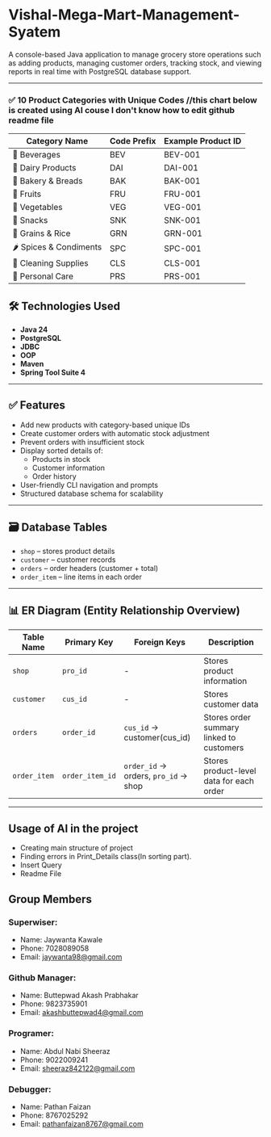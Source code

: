 # Vishal-Mega-Mart-Management-Syatem

A console-based Java application to manage grocery store operations such as adding products, managing customer orders, tracking stock, and viewing reports in real time with PostgreSQL database support.

---
### ✅ 10 Product Categories with Unique Codes //this chart below is created using AI couse I don't know how to edit github readme file

| Category Name           | Code Prefix | Example Product ID |
|-------------------------|-------------|---------------------|
| 🧃 Beverages            | BEV         | BEV-001             |
| 🧈 Dairy Products       | DAI         | DAI-001             |
| 🥖 Bakery & Breads      | BAK         | BAK-001             |
| 🍎 Fruits               | FRU         | FRU-001             |
| 🥦 Vegetables           | VEG         | VEG-001             |
| 🍪 Snacks               | SNK         | SNK-001             |
| 🍚 Grains & Rice        | GRN         | GRN-001             |
| 🌶 Spices & Condiments  | SPC         | SPC-001             |
| 🧼 Cleaning Supplies    | CLS         | CLS-001             |
| 🧴 Personal Care        | PRS         | PRS-001             |

## 🛠️ Technologies Used

- **Java 24**
- **PostgreSQL**
- **JDBC**
- **OOP**
- **Maven**
- **Spring Tool Suite 4**

---

## ✅ Features

- Add new products with category-based unique IDs
- Create customer orders with automatic stock adjustment
- Prevent orders with insufficient stock
- Display sorted details of:
  - Products in stock
  - Customer information
  - Order history
- User-friendly CLI navigation and prompts
- Structured database schema for scalability

---

## 🗃️ Database Tables

- `shop` – stores product details
- `customer` – customer records
- `orders` – order headers (customer + total)
- `order_item` – line items in each order

---

## 📊 ER Diagram (Entity Relationship Overview)

| Table Name     | Primary Key     | Foreign Keys                            | Description                                      |
|----------------|------------------|------------------------------------------|--------------------------------------------------|
| `shop`         | `pro_id`         | -                                        | Stores product information                       |
| `customer`     | `cus_id`         | -                                        | Stores customer data                             |
| `orders`       | `order_id`       | `cus_id` → customer(cus_id)              | Stores order summary linked to customers         |
| `order_item`   | `order_item_id`  | `order_id` → orders, `pro_id` → shop     | Stores product-level data for each order         |

---

## Usage of AI in the project

- Creating main structure of project
- Finding errors in Print_Details class(In sorting part).
- Insert Query
- Readme File

## Group Members
### Superwiser:

- Name: Jaywanta Kawale
- Phone: 7028089058
- Email: jaywanta98@gmail.com

### Github Manager:

- Name: Buttepwad Akash Prabhakar 
- Phone: 9823735901
- Email: akashbuttepwad4@gmail.com

### Programer:

- Name: Abdul Nabi Sheeraz
- Phone: 9022009241
- Email: sheeraz842122@gmail.com

### Debugger:

- Name: Pathan Faizan
- Phone: 8767025292
- Email: pathanfaizan8767@gmail.com
